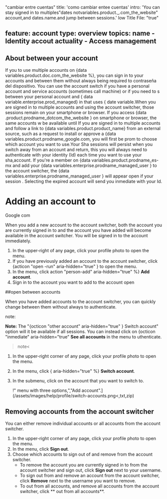 "cambiar entre cuentas"
title: 'como cambiar entee cuentas'
intro: 'You can stay signed in to multiples"dates notvariables.product._.com_the_website" account,and dates.name.and jump between sessions.'
low Title File: "true"

  feature: account
type: overview
topics:
 name - Identity
 accout actuality - Access management
---

## About between your account

If you to use multiple accounts on {data variables.product.doc.com_the_website %}, you can sign in to your accounts and between them  without always being required to contraseña del dispositivo. You can use the account switch if you have a personal account and service accounts (sometimes call machine) or if you need to s between your personal account and { data variable.enterprise.prod_managed} in  that uses { date variable.When you are signed in to multiple accounts and using the account switcher, those sessions remain on your smartphone or browser. If you access {data .product.prodname_dotcom_the_website } on smartphone or browser, the same accounts w  be available until If you are signed in to multiple accounts and follow a link to {data variables.product.product_name} from an external source, such as a request to install or approve a {data variables.product.prodname_google.com, you will first be prom to choose which account you want to use.Your Sha sessions will persist when you switch away from an account and return, this  you will always need to authenticate with your identity (Id) each time you want to use your sha,account. If you're a member on {data variables.product.prodname_es-mx and add your {data variables.enterprise.prodname_managed_user } to the account switcher, the {data variables.enterprise.prodname_managed_user } will appear open if your session . Selecting the expired account will send you inmediate with your Id.

# Adding an account to
Google 
com

When you add a new account to the account switcher, both the account you are currently signed in to and the account you have added will become available in the account switcher. You will be signed in to the account immediately.

1. In the upper-right of any page, click your profile photo to open the menu.
1. If you have previously added an account to the account switcher, click {acticon "open -run" aria-hidden="true" } to open the menu.
1. In the menu, click action "person-add" aria-hidden="true" %} **Add account**.
1. Sign in to the account you want to add to the account open

##open between accounts

When you have added accounts to the account switcher, you can quickly change between them without always to authenticate.

 note:

**Note:** The "{octicon "other account" aria-hidden="true" } Switch account" option will it be available if all sessions. You can instead click on {octicon "inmediate" aria-hidden="true"  **See all accounts** in the menu to uthenticate.

>note<

1. In the upper-right corner of any page, click your profile photo to open the menu.
1. In the menu, click { aria-hidden="true" %} **Switch account**.
1. In the submenu, click on the account that you want to switch to.

      !" menu with three options,","Add account".](/assets/images/help/profile/switch-accounts.png<,txt,zip)

## Removing accounts from the account switcher

You can either remove individual accounts or all accounts from the account switcher.

1. In the upper-right corner of any page, click your profile photo to open the menu.
1. In the menu, click **Sign out**.
1. Choose which accounts to sign out of and remove from the account switcher.
    - To remove the account you are currently signed in to from the account switcher and sign out, click **Sign out** next to your username.
    - To sign out from and remove an account from the account switcher, click **Remove** next to the username you want to remove.
    - To out from all accounts, and remove all accounts from the account switcher, click ** out from all accounts**.
